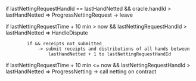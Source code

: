 

if lastNettingRequestHandId == lastHandNetted
	&& oracle.handId > lastHandNetted
		=> ProgressNettingRequest
 			-> leave

if lastNettingRequestTime + 10 min > now
	&& lastNettingRequestHandId > lastHandNetted
		=> HandleDispute
		
			if && receipts not submitted
    			-> submit receipts and distributions of all hands between
    				lastHandNetted + 1 to lastNettingRequestHandId

if lastNettingRequestTime + 10 min <= now
	&& lastNettingRequestHandId > lastHandNetted
		=> ProgressNetting
			-> call netting on contract